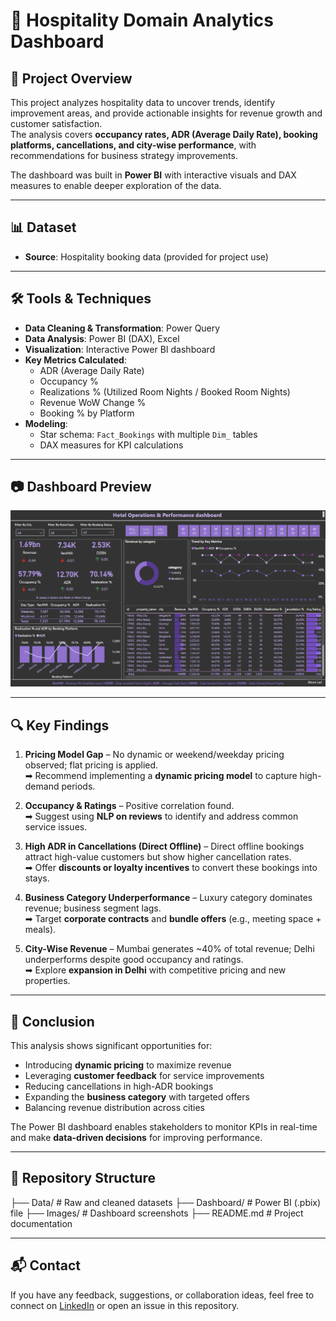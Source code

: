 # 🏨 Hospitality Domain Analytics Dashboard

## 📌 Project Overview
This project analyzes hospitality data to uncover trends, identify improvement areas, and provide actionable insights for revenue growth and customer satisfaction.  
The analysis covers **occupancy rates, ADR (Average Daily Rate), booking platforms, cancellations, and city-wise performance**, with recommendations for business strategy improvements.  

The dashboard was built in **Power BI** with interactive visuals and DAX measures to enable deeper exploration of the data.

---

## 📊 Dataset
- **Source**: Hospitality booking data (provided for project use) 

---

## 🛠 Tools & Techniques
- **Data Cleaning & Transformation**: Power Query
- **Data Analysis**: Power BI (DAX), Excel
- **Visualization**: Interactive Power BI dashboard
- **Key Metrics Calculated**:
  - ADR (Average Daily Rate)
  - Occupancy %
  - Realizations % (Utilized Room Nights / Booked Room Nights)
  - Revenue WoW Change %
  - Booking % by Platform
- **Modeling**:
  - Star schema: `Fact_Bookings` with multiple `Dim_` tables
  - DAX measures for KPI calculations

---

## 📷 Dashboard Preview

![](https://github.com/bhumilad/hospitality_domain_project/blob/main/dashboard.png)

---

## 🔍 Key Findings
1. **Pricing Model Gap** – No dynamic or weekend/weekday pricing observed; flat pricing is applied.  
   ➡ Recommend implementing a **dynamic pricing model** to capture high-demand periods.

2. **Occupancy & Ratings** – Positive correlation found.  
   ➡ Suggest using **NLP on reviews** to identify and address common service issues.

3. **High ADR in Cancellations (Direct Offline)** – Direct offline bookings attract high-value customers but show higher cancellation rates.  
   ➡ Offer **discounts or loyalty incentives** to convert these bookings into stays.

4. **Business Category Underperformance** – Luxury category dominates revenue; business segment lags.  
   ➡ Target **corporate contracts** and **bundle offers** (e.g., meeting space + meals).

5. **City-Wise Revenue** – Mumbai generates ~40% of total revenue; Delhi underperforms despite good occupancy and ratings.  
   ➡ Explore **expansion in Delhi** with competitive pricing and new properties.

---

## 📌 Conclusion
This analysis shows significant opportunities for:
- Introducing **dynamic pricing** to maximize revenue
- Leveraging **customer feedback** for service improvements
- Reducing cancellations in high-ADR bookings
- Expanding the **business category** with targeted offers
- Balancing revenue distribution across cities

The Power BI dashboard enables stakeholders to monitor KPIs in real-time and make **data-driven decisions** for improving performance.

---

## 📂 Repository Structure
├── Data/ # Raw and cleaned datasets
├── Dashboard/ # Power BI (.pbix) file
├── Images/ # Dashboard screenshots
├── README.md # Project documentation


---

## 📬 Contact
If you have any feedback, suggestions, or collaboration ideas, feel free to connect on [LinkedIn](https://www.linkedin.com/in/your-profile/) or open an issue in this repository.

